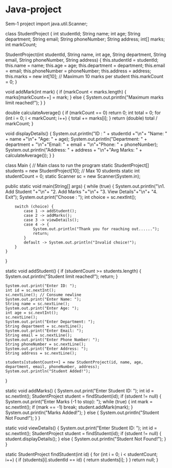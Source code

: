 # Java-project
Sem-1 project
import java.util.Scanner;

class StudentProject {
int studentId; String name; int age; String department; String email; String phoneNumber; String address; int[] marks; int markCount;

StudentProject(int studentId, String name, int age, String department, String email, String phoneNumber, String address) {
    this.studentId = studentId;
    this.name = name;
    this.age = age;
    this.department = department;
    this.email = email;
    this.phoneNumber = phoneNumber;
    this.address = address;
    this.marks = new int[10]; // Maximum 10 marks per student
    this.markCount = 0;
}

void addMark(int mark) {
    if (markCount < marks.length) {
        marks[markCount++] = mark;
    } else {
        System.out.println("Maximum marks limit reached!");
    }
}

double calculateAverage() {
    if (markCount == 0) return 0;
    int total = 0;
    for (int i = 0; i < markCount; i++) {
        total += marks[i];
    }
    return (double) total / markCount;
}

void displayDetails() {
    System.out.println("ID : " + studentId +"\n"+ "Name: " + name +"\n"+ "Age: " + age);
    System.out.println("Department: " + department + "\n"+"Email: " + email + "\n"+"Phone: " + phoneNumber);
    System.out.println("Address: " + address + "\n"+"Avg Marks: " + calculateAverage());
}
}

class Main { // Main class to run the program static StudentProject[] students = new StudentProject[10]; // Max 10 students static int studentCount = 0; static Scanner sc = new Scanner(System.in);

public static void main(String[] args) {
    while (true) {
        System.out.println("\n1. Add Student "+"\n"+ "2. Add Marks "+"\n"+ "3. View Details"+"\n"+  "4. Exit");
        System.out.print("Choose : ");
        int choice = sc.nextInt();

        switch (choice) {
            case 1 -> addStudent();
            case 2 -> addMarks();
            case 3 -> viewDetails();
            case 4 -> {
                System.out.println("Thank you for reaching out......");
                return;
            }
            default -> System.out.println("Invalid choice!");
        }
    }
}

static void addStudent() {
    if (studentCount >= students.length) {
        System.out.println("Student limit reached!");
        return;
    }

    System.out.print("Enter ID: ");
    int id = sc.nextInt();
    sc.nextLine(); // Consume newline
    System.out.print("Enter Name: ");
    String name = sc.nextLine();
    System.out.print("Enter Age: ");
    int age = sc.nextInt();
    sc.nextLine();
    System.out.print("Enter Department: ");
    String department = sc.nextLine();
    System.out.print("Enter Email: ");
    String email = sc.nextLine();
    System.out.print("Enter Phone Number: ");
    String phoneNumber = sc.nextLine();
    System.out.print("Enter Address: ");
    String address = sc.nextLine();

    students[studentCount++] = new StudentProject(id, name, age, department, email, phoneNumber, address);
    System.out.println("Student Added!");
}

static void addMarks() {
    System.out.print("Enter Student ID: ");
    int id = sc.nextInt();
    StudentProject student = findStudent(id);
    if (student != null) {
        System.out.print("Enter Marks (-1 to stop): ");
        while (true) {
            int mark = sc.nextInt();
            if (mark == -1) break;
            student.addMark(mark);
        }
        System.out.println("Marks Added!");
    } else {
        System.out.println("Student Not Found!");
    }
}

static void viewDetails() {
    System.out.print("Enter Student ID: ");
    int id = sc.nextInt();
    StudentProject student = findStudent(id);
    if (student != null) {
        student.displayDetails();
    } else {
        System.out.println("Student Not Found!");
    }
}

static StudentProject findStudent(int id) {
    for (int i = 0; i < studentCount; i++) {
        if (students[i].studentId == id) {
            return students[i];
        }
    }
    return null;
}
